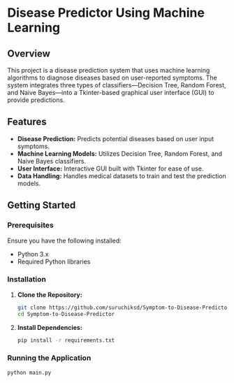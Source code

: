 # Disease Predictor Using Machine Learning

## Overview

This project is a disease prediction system that uses machine learning algorithms to diagnose diseases based on user-reported symptoms. The system integrates three types of classifiers—Decision Tree, Random Forest, and Naive Bayes—into a Tkinter-based graphical user interface (GUI) to provide predictions.

## Features

- **Disease Prediction:** Predicts potential diseases based on user input symptoms.
- **Machine Learning Models:** Utilizes Decision Tree, Random Forest, and Naive Bayes classifiers.
- **User Interface:** Interactive GUI built with Tkinter for ease of use.
- **Data Handling:** Handles medical datasets to train and test the prediction models.

## Getting Started

### Prerequisites

Ensure you have the following installed:

- Python 3.x
- Required Python libraries

### Installation

1. **Clone the Repository:**

   ```bash
   git clone https://github.com/suruchiksd/Symptom-to-Disease-Predictor.git
   cd Symptom-to-Disease-Predictor

2. **Install Dependencies:**

   ```bash
   pip install -r requirements.txt

### Running the Application
   ```bash
   python main.py
